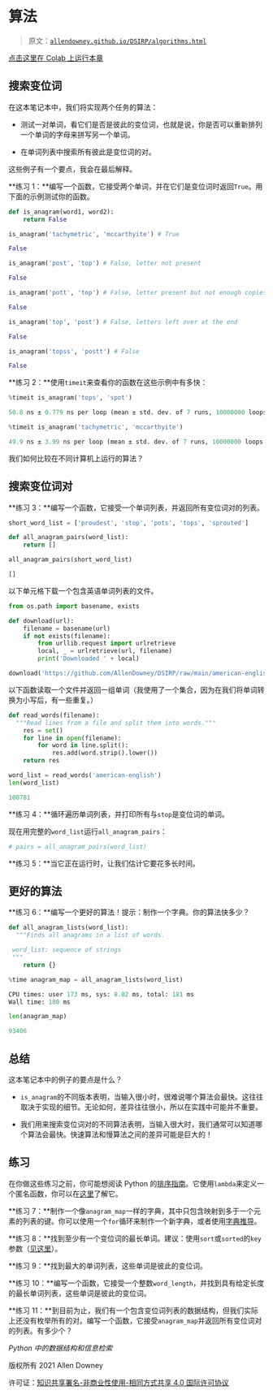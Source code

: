 # 算法

> 原文：[`allendowney.github.io/DSIRP/algorithms.html`](https://allendowney.github.io/DSIRP/algorithms.html)

[点击这里在 Colab 上运行本章](https://colab.research.google.com/github/AllenDowney/DSIRP/blob/main/notebooks/algorithms.ipynb)

## 搜索变位词

在这本笔记本中，我们将实现两个任务的算法：

+   测试一对单词，看它们是否是彼此的变位词，也就是说，你是否可以重新排列一个单词的字母来拼写另一个单词。

+   在单词列表中搜索所有彼此是变位词的对。

这些例子有一个要点，我会在最后解释。

**练习 1：**编写一个函数，它接受两个单词，并在它们是变位词时返回`True`。用下面的示例测试你的函数。

```py
def is_anagram(word1, word2):
    return False 
```

```py
is_anagram('tachymetric', 'mccarthyite') # True 
```

```py
False 
```

```py
is_anagram('post', 'top') # False, letter not present 
```

```py
False 
```

```py
is_anagram('pott', 'top') # False, letter present but not enough copies 
```

```py
False 
```

```py
is_anagram('top', 'post') # False, letters left over at the end 
```

```py
False 
```

```py
is_anagram('topss', 'postt') # False 
```

```py
False 
```

**练习 2：**使用`timeit`来查看你的函数在这些示例中有多快：

```py
%timeit is_anagram('tops', 'spot') 
```

```py
50.8 ns ± 0.779 ns per loop (mean ± std. dev. of 7 runs, 10000000 loops each) 
```

```py
%timeit is_anagram('tachymetric', 'mccarthyite') 
```

```py
49.9 ns ± 3.99 ns per loop (mean ± std. dev. of 7 runs, 10000000 loops each) 
```

我们如何比较在不同计算机上运行的算法？

## 搜索变位词对

**练习 3：**编写一个函数，它接受一个单词列表，并返回所有变位词对的列表。

```py
short_word_list = ['proudest', 'stop', 'pots', 'tops', 'sprouted'] 
```

```py
def all_anagram_pairs(word_list):
    return [] 
```

```py
all_anagram_pairs(short_word_list) 
```

```py
[] 
```

以下单元格下载一个包含英语单词列表的文件。

```py
from os.path import basename, exists

def download(url):
    filename = basename(url)
    if not exists(filename):
        from urllib.request import urlretrieve
        local, _ = urlretrieve(url, filename)
        print('Downloaded ' + local)

download('https://github.com/AllenDowney/DSIRP/raw/main/american-english') 
```

以下函数读取一个文件并返回一组单词（我使用了一个集合，因为在我们将单词转换为小写后，有一些重复。）

```py
def read_words(filename):
  """Read lines from a file and split them into words."""
    res = set()
    for line in open(filename):
        for word in line.split():
            res.add(word.strip().lower())
    return res 
```

```py
word_list = read_words('american-english')
len(word_list) 
```

```py
100781 
```

**练习 4：**循环遍历单词列表，并打印所有与`stop`是变位词的单词。

现在用完整的`word_list`运行`all_anagram_pairs`：

```py
# pairs = all_anagram_pairs(word_list) 
```

**练习 5：**当它正在运行时，让我们估计它要花多长时间。

## 更好的算法

**练习 6：**编写一个更好的算法！提示：制作一个字典。你的算法快多少？

```py
def all_anagram_lists(word_list):
  """Finds all anagrams in a list of words.

 word_list: sequence of strings
 """
    return {} 
```

```py
%time anagram_map = all_anagram_lists(word_list) 
```

```py
CPU times: user 173 ms, sys: 8.02 ms, total: 181 ms
Wall time: 180 ms 
```

```py
len(anagram_map) 
```

```py
93406 
```

## 总结

这本笔记本中的例子的要点是什么？

+   `is_anagram`的不同版本表明，当输入很小时，很难说哪个算法会最快。这往往取决于实现的细节。无论如何，差异往往很小，所以在实践中可能并不重要。

+   我们用来搜索变位词对的不同算法表明，当输入很大时，我们通常可以知道哪个算法会最快。快速算法和慢算法之间的差异可能是巨大的！

## 练习

在你做这些练习之前，你可能想阅读 Python 的[排序指南](https://docs.python.org/3/howto/sorting.html)。它使用`lambda`来定义一个匿名函数，你可以在[这里](https://www.w3schools.com/python/python_lambda.asp)了解它。

**练习 7：**制作一个像`anagram_map`一样的字典，其中只包含映射到多于一个元素的列表的键。你可以使用一个`for`循环来制作一个新字典，或者使用[字典推导](https://www.freecodecamp.org/news/dictionary-comprehension-in-python-explained-with-examples/)。

**练习 8：**找到至少有一个变位词的最长单词。建议：使用`sort`或`sorted`的`key`参数（[见这里](https://stackoverflow.com/questions/8966538/syntax-behind-sortedkey-lambda)）。

**练习 9：**找到最大的单词列表，这些单词是彼此的变位词。

**练习 10：**编写一个函数，它接受一个整数`word_length`，并找到具有给定长度的最长单词列表，这些单词是彼此的变位词。

**练习 11：**到目前为止，我们有一个包含变位词列表的数据结构，但我们实际上还没有枚举所有的对。编写一个函数，它接受`anagram_map`并返回所有变位词对的列表。有多少个？

*Python 中的数据结构和信息检索*

版权所有 2021 Allen Downey

许可证：[知识共享署名-非商业性使用-相同方式共享 4.0 国际许可协议](https://creativecommons.org/licenses/by-nc-sa/4.0/)
